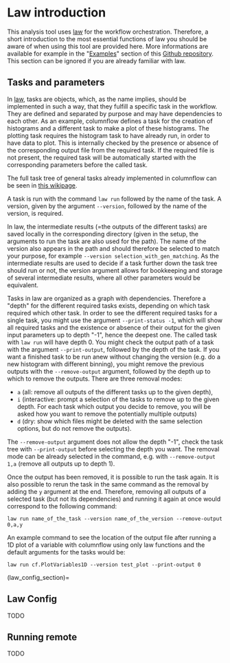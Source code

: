 # Law introduction

This analysis tool uses [law](https://github.com/riga/law) for the workflow orchestration.
Therefore, a short introduction to the most essential functions of law you should be aware of when using this tool are provided here.
More informations are available for example in the "[Examples](https://github.com/riga/law#examples)" section of this [Github repository](https://github.com/riga/law).
This section can be ignored if you are already familiar with law.

## Tasks and parameters

In [law](https://github.com/riga/law), tasks are objects, which, as the name implies, should be implemented in such a way, that they fulfill a specific task in the workflow.
They are defined and separated by purpose and may have dependencies to each other.
As an example, columnflow defines a task for the creation of histograms and a different task to make a plot of these histograms.
The plotting task requires the histogram task to have already run, in order to have data to plot.
This is internally checked by the presence or absence of the corresponding output file from the required task.
If the required file is not present, the required task will be automatically started with the corresponding parameters before the called task.

The full task tree of general tasks already implemented in columnflow can be seen in [this wikipage](https://github.com/columnflow/columnflow/wiki#default-task-graph).

A task is run with the command ```law run``` followed by the name of the task.
A version, given by the argument ```--version```, followed by the name of the version, is required.

In law, the intermediate results (=the outputs of the different tasks) are saved locally in the corresponding directory (given in the setup, the arguments to run the task are also used for the path).
The name of the version also appears in the path and should therefore be selected to match your purpose, for example ```--version selection_with_gen_matching```.
As the intermediate results are used to decide if a task further down the task tree should run or not, the version argument allows for bookkeeping and storage of several intermediate results, where all other parameters would be equivalent.

Tasks in law are organized as a graph with dependencies.
Therefore a "depth" for the different required tasks exists, depending on which task required which other task.
In order to see the different required tasks for a single task, you might use the argument ```--print-status -1```, which will show all required tasks and the existence or absence of their output for the given input parameters up to depth "-1", hence the deepest one.
The called task with ```law run``` will have depth 0.
You might check the output path of a task with the argument ```--print-output```, followed by the depth of the task.
If you want a finished task to be run anew without changing the version (e.g. do a new histogram with different binning), you might remove the previous outputs with the ```--remove-output``` argument, followed by the depth up to which to remove the outputs.
There are three removal modes:

- ```a``` (all: remove all outputs of the different tasks up to the given depth),
- ```i``` (interactive: prompt a selection of the tasks to remove up to the given depth.
For each task which output you decide to remove, you will be asked how you want to remove the potentially multiple outputs)
- ```d``` (dry: show which files might be deleted with the same selection options, but do not remove the outputs).

The ```--remove-output``` argument does not allow the depth "-1", check the task tree with ```--print-output``` before selecting the depth you want.
The removal mode can be already selected in the command, e.g. with ```--remove-output 1,a``` (remove all outputs up to depth 1).

Once the output has been removed, it is possible to run the task again.
It is also possible to rerun the task in the same command as the removal by adding the ```y``` argument at the end.
Therefore, removing all outputs of a selected task (but not its dependencies) and running it again at once would correspond to the following command:

```shell
law run name_of_the_task --version name_of_the_version --remove-output 0,a,y
```

An example command to see the location of the output file after running a 1D plot of a variable with columnflow using only law functions and the default arguments for the tasks would be:

```shell
law run cf.PlotVariables1D --version test_plot --print-output 0
```

(law_config_section)=

## Law Config

TODO

## Running remote

TODO
